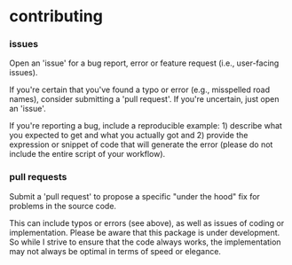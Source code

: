 contributing
================

### issues

Open an 'issue' for a bug report, error or feature request (i.e., user-facing issues).

If you're certain that you've found a typo or error (e.g., misspelled road names), consider submitting a 'pull request'. If you're uncertain, just open an 'issue'.

If you're reporting a bug, include a reproducible example: 1) describe what you expected to get and what you actually got and 2) provide the expression or snippet of code that will generate the error (please do not include the entire script of your workflow).

### pull requests

Submit a 'pull request' to propose a specific "under the hood" fix for problems in the source code.

This can include typos or errors (see above), as well as issues of coding or implementation. Please be aware that this package is under development. So while I strive to ensure that the code always works, the implementation may not always be optimal in terms of speed or elegance.
